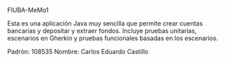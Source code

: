 FIUBA-MeMo1

Esta es una aplicación Java muy sencilla que permite crear cuentas bancarias y depositar y extraer fondos. 
Incluye pruebas unitarias, escenarios en Gherkin y pruebas funcionales basadas en los escenarios.

Padrón: 108535
Nombre: Carlos Eduardo Castillo

